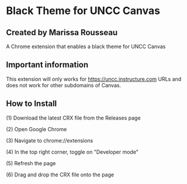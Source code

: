 # Black Theme for UNCC Canvas
## Created by Marissa Rousseau
 A Chrome extension that enables a black theme for UNCC Canvas
 ## Important information
This extension will only works for https://uncc.instructure.com URLs and does not work for other subdomains of Canvas. 

 ## How to Install
 (1) Download the latest CRX file from the Releases page
 
 (2) Open Google Chrome
 
 (3) Navigate to chrome://extensions
 
 (4) In the top right corner, toggle on "Developer mode"
 
 (5) Refresh the page
 
 (6) Drag and drop the CRX file onto the page
